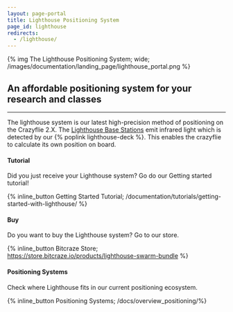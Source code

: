 ```yaml
---
layout: page-portal
title: Lighthouse Positioning System
page_id: lighthouse
redirects:
  - /lighthouse/
---
```

{% img The Lighthouse Positioning System; wide; /images/documentation/landing_page/lighthouse_portal.png %}

## An affordable positioning system for your research and classes
------

The lighthouse system is our latest high-precision method of positioning on the Crazyflie 2.X. The [Lighthouse Base Stations](https://store.bitcraze.io//products/lighthouse-v2-base-station/) emit infrared light which is detected by our {% poplink lighthouse-deck %}. This enables the crazyflie to calculate its own position on board.

#### Tutorial
Did you just receive your Lighthouse system? Go do our Getting started tutorial!

{% inline_button Getting Started Tutorial; /documentation/tutorials/getting-started-with-lighthouse/ %}

#### Buy
Do you want to buy the Lighthouse system? Go to our store.

{% inline_button Bitcraze Store; https://store.bitcraze.io/products/lighthouse-swarm-bundle %}

#### Positioning Systems
Check where Lighthouse fits in our current positioning ecosystem.

{% inline_button Positioning Systems; /docs/overview_positioning/%}
